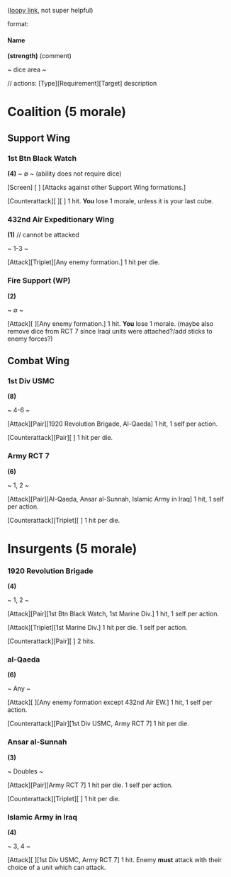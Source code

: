 ([loopy link](https://tinyurl.com/2p878mdy), not super helpful)

format:
#### Name
**(strength)**  (comment)

~ dice area ~

// actions:
[Type][Requirement][Target] description
# Coalition (5 morale)
## Support Wing
### 1st Btn Black Watch
**(4)**
~ ∅ ~ (ability does not require dice)

[Screen] [ ] [Attacks against other Support Wing formations.]

[Counterattack][ ][ ] 1 hit. **You** lose 1 morale, unless it is your last cube.

### 432nd Air Expeditionary Wing
**(1)** // cannot be attacked

~ 1-3 ~

[Attack][Triplet][Any enemy formation.] 1 hit per die.

### Fire Support (WP)

**(2)**

~ ∅ ~

[Attack][ ][Any enemy formation.] 1 hit. **You** lose 1 morale. (maybe also remove dice from RCT 7 since Iraqi units were attached?/add sticks to enemy forces?)

## Combat Wing
### 1st Div USMC

**(8)**

~ 4-6 ~

[Attack][Pair][1920 Revolution Brigade, Al-Qaeda] 1 hit, 1 self per action.

[Counterattack][Pair][ ] 1 hit per die.

### Army RCT 7

**(6)**

~ 1, 2 ~

[Attack][Pair][Al-Qaeda, Ansar al-Sunnah, Islamic Army in Iraq] 1 hit, 1 self per action.

[Counterattack][Triplet][ ] 1 hit per die.

# Insurgents (5 morale)
### 1920 Revolution Brigade

**(4)**

~ 1, 2 ~

[Attack][Pair][1st Btn Black Watch, 1st Marine Div.] 1 hit, 1 self per action.

[Attack][Triplet][1st Marine Div.] 1 hit per die. 1 self per action.

[Counterattack][Pair][ ] 2 hits.

### al-Qaeda

**(6)**

~ Any ~

[Attack][ ][Any enemy formation except 432nd Air EW.] 1 hit, 1 self per action.

[Counterattack][Pair][1st Div USMC, Army RCT 7] 1 hit per die.

### Ansar al-Sunnah

**(3)**

~ Doubles ~

[Attack][Pair][Army RCT 7] 1 hit per die. 1 self per action.

[Counterattack][Triplet][ ] 1 hit per die.

### Islamic Army in Iraq

**(4)**

~ 3, 4 ~

[Attack][ ][1st Div USMC, Army RCT 7] 1 hit. Enemy **must** attack with their choice of a unit which can attack.